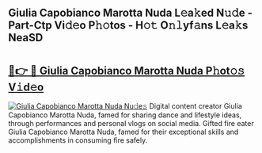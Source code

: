 ## Giulia Capobianco Marotta Nuda L𝚎a𝚔ed N𝚞𝚍e - Part-Ctp Vi𝚍𝚎o P𝚑𝚘tos - H𝚘𝚝 O𝚗𝚕yf𝚊ns L𝚎a𝚔s NeaSD

# <h2><a href="http://kfc632.oniu.top/?m=Giulia+Capobianco+Marotta+Nuda">🔗👉 🔴 Giulia Capobianco Marotta Nuda P𝚑ot𝚘𝚜 V𝚒d𝚎o</a></h2>

[![Giulia Capobianco Marotta Nuda Nu𝚍e𝚜](https://i.imgur.com/0qMVB7G.gif)](http://kfc632.oniu.top/?m=Giulia+Capobianco+Marotta+Nuda)
Digital content creator Giulia Capobianco Marotta Nuda, famed for sharing dance and lifestyle ideas, through performances and personal vlogs on social media. Gifted fire eater Giulia Capobianco Marotta Nuda, famed for their exceptional skills and accomplishments in consuming fire safely.  
